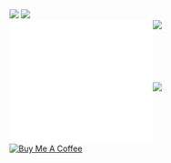 <style>
.badge {
    max-height: 28px;
}
#label {
    display: flex;
    flex-wrap: wrap;
    flex: start;
    justify-content: center;
}
#label-1 {
    width: 50%;
}
#label-2 {
    display: flex;
    flex-wrap: wrap;
    flex: start;
    justify-content: center;
    width: 50%;
}
#label-2-1 {
    width: 100%;
}
#label-2-2 {
    width: 100%;
}
@media (max-width: 768px) {
    #label-1 {
        width: 100%;
    }
    #label-2 {
        width: 100%;
    }
    #label-2-1 {
        width: 50%;
    }
    #label-2-2 {
        width: 50%;
    }
}
@media (max-width: 480px) {
    #label-2-1 {
        width: 100%;
    }
    #label-2-2 {
        width: 100%;
    }
}
</style>
<div>
    <div>
        <img class="badge" src="https://komarev.com/ghpvc/?username=jhihyulin&color=brightgreen&style=for-the-badge" />
        <img class="badge" src="https://wakatime.com/badge/user/2d272511-3d9b-476f-bb65-06e47ab8dffb.svg?style=for-the-badge" />
    </div>
    <div id="label">
        <img id="label-1" src="/github-metrics.svg" />
        <div id="label-2">
            <img id="label-2-1" src="https://github-readme-stats.vercel.app/api?username=jhihyulin&show_icons=true&theme=transparent&hide_border=true" />
            <img id="label-2-2" src="https://github-readme-stats.vercel.app/api/top-langs/?username=jhihyulin&layout=compact&theme=transparent&hide_border=true" />
        </div>
    </div>
    <div>
        <a href="https://www.buymeacoffee.com/jhihyulin" target="_blank">
            <img src="https://cdn.buymeacoffee.com/buttons/v2/default-yellow.png" alt="Buy Me A Coffee" style="height: 60px !important;width: 217px !important;" >
        </a>
    </div>
</div>
